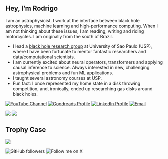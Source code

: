 ## Hey, I’m Rodrigo

I am an astrophysicist. I work at the interface between black hole astrophysics, machine learning and high-performance computing. When I am not thinking about these issues, I am reading, writing and riding motorcycles. I am originally from the south of Brazil.

- I lead a [black hole research group](https://blackholegroup.org) at University of Sao Paulo (USP), where I have been fortunate to mentor fantastic researchers and data/computational scientists.
- I am currently excited about neural operators, transformers and applying causal inference to science. Always interested in new, challenging astrophysical problems and fun ML applications.
- I taught several astronomy courses at USP.
- Fun fact: I once represented my home state in a disk throwing competition, and, ironically, ended up researching gas disks around black holes.

[![YouTube Channel](https://img.shields.io/badge/YouTube-FF0000?style=flat-square&logo=youtube&logoColor=white)](http://www.youtube.com/@RodrigoNemmendaSilva)
[![Goodreads Profile](https://img.shields.io/badge/Goodreads-372213?style=flat-square&logo=goodreads&logoColor=white)](https://www.goodreads.com/user/show/23648829-rodrigo-nemmen)
[![LinkedIn Profile](https://img.shields.io/badge/LinkedIn-0A66C2?style=flat-square&logo=linkedin&logoColor=white)](https://www.linkedin.com/in/nemmen)
[![Email](https://img.shields.io/badge/Email-D14836?style=flat-square&logo=gmail&logoColor=white)](mailto:lullaby.utmost_0y@icloud.com)

![](https://github-readme-stats.vercel.app/api?username=rsnemmen&show_icons=true&theme=radical)
![](https://github-readme-stats.vercel.app/api/top-langs/?username=rsnemmen&layout=compact&theme=radical)

## Trophy Case

![](https://github-profile-trophy.vercel.app/?username=rsnemmen&theme=radical)


![GitHub followers](https://img.shields.io/github/followers/rsnemmen?style=social)
![Follow me on X](https://img.shields.io/twitter/follow/nemmen?style=social)
